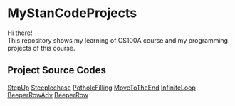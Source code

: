 # MyStanCodeProjects
Hi there!\
This repository shows my learning of CS100A course and my programming projects of this course.

## Project Source Codes
[StepUp](https://github.com/SophieHsiao/MyStanCodeProjects/blob/26ed224d7b7225c809d86c43735a2c60987fd945/Python%20Projects/StepUp.py)
[Steeplechase](https://github.com/SophieHsiao/MyStanCodeProjects/blob/26ed224d7b7225c809d86c43735a2c60987fd945/Python%20Projects/Steeplechase.py)
[PotholeFilling](https://github.com/SophieHsiao/MyStanCodeProjects/blob/26ed224d7b7225c809d86c43735a2c60987fd945/Python%20Projects/PotholeFilling.py)
[MoveToTheEnd](https://github.com/SophieHsiao/MyStanCodeProjects/blob/26ed224d7b7225c809d86c43735a2c60987fd945/Python%20Projects/MoveToTheEnd.py)
[InfiniteLoop](https://github.com/SophieHsiao/MyStanCodeProjects/blob/26ed224d7b7225c809d86c43735a2c60987fd945/Python%20Projects/InfiniteLoop.py)
[BeeperRowAdv](https://github.com/SophieHsiao/MyStanCodeProjects/blob/26ed224d7b7225c809d86c43735a2c60987fd945/Python%20Projects/BeeperRowAdv.py)
[BeeperRow](https://github.com/SophieHsiao/MyStanCodeProjects/blob/26ed224d7b7225c809d86c43735a2c60987fd945/Python%20Projects/BeeperRow.py)
